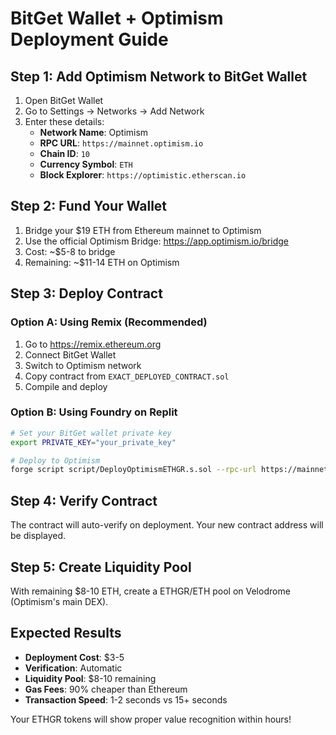 
# BitGet Wallet + Optimism Deployment Guide

## Step 1: Add Optimism Network to BitGet Wallet

1. Open BitGet Wallet
2. Go to Settings → Networks → Add Network
3. Enter these details:
   - **Network Name**: Optimism
   - **RPC URL**: `https://mainnet.optimism.io`
   - **Chain ID**: `10`
   - **Currency Symbol**: `ETH`
   - **Block Explorer**: `https://optimistic.etherscan.io`

## Step 2: Fund Your Wallet

1. Bridge your $19 ETH from Ethereum mainnet to Optimism
2. Use the official Optimism Bridge: https://app.optimism.io/bridge
3. Cost: ~$5-8 to bridge
4. Remaining: ~$11-14 ETH on Optimism

## Step 3: Deploy Contract

### Option A: Using Remix (Recommended)
1. Go to https://remix.ethereum.org
2. Connect BitGet Wallet
3. Switch to Optimism network
4. Copy contract from `EXACT_DEPLOYED_CONTRACT.sol`
5. Compile and deploy

### Option B: Using Foundry on Replit
```bash
# Set your BitGet wallet private key
export PRIVATE_KEY="your_private_key"

# Deploy to Optimism
forge script script/DeployOptimismETHGR.s.sol --rpc-url https://mainnet.optimism.io --broadcast --verify
```

## Step 4: Verify Contract
The contract will auto-verify on deployment. Your new contract address will be displayed.

## Step 5: Create Liquidity Pool
With remaining $8-10 ETH, create a ETHGR/ETH pool on Velodrome (Optimism's main DEX).

## Expected Results
- **Deployment Cost**: $3-5
- **Verification**: Automatic
- **Liquidity Pool**: $8-10 remaining
- **Gas Fees**: 90% cheaper than Ethereum
- **Transaction Speed**: 1-2 seconds vs 15+ seconds

Your ETHGR tokens will show proper value recognition within hours!
